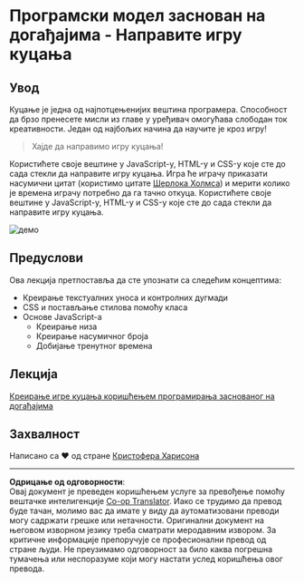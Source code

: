 <!--
CO_OP_TRANSLATOR_METADATA:
{
  "original_hash": "957547b822c40042e07d591c4fbfde4f",
  "translation_date": "2025-08-27T23:07:46+00:00",
  "source_file": "4-typing-game/README.md",
  "language_code": "sr"
}
-->
# Програмски модел заснован на догађајима - Направите игру куцања

## Увод

Куцање је једна од најпотцењенијих вештина програмера. Способност да брзо пренесете мисли из главе у уређивач омогућава слободан ток креативности. Један од најбољих начина да научите је кроз игру!

> Хајде да направимо игру куцања!

Користићете своје вештине у JavaScript-у, HTML-у и CSS-у које сте до сада стекли да направите игру куцања. Игра ће играчу приказати насумични цитат (користимо цитате [Шерлока Холмса](https://en.wikipedia.org/wiki/Sherlock_Holmes)) и мерити колико је времена играчу потребно да га тачно откуца. Користићете своје вештине у JavaScript-у, HTML-у и CSS-у које сте до сада стекли да направите игру куцања.

![демо](../../../4-typing-game/images/demo.gif)

## Предуслови

Ова лекција претпоставља да сте упознати са следећим концептима:

- Креирање текстуалних уноса и контролних дугмади
- CSS и постављање стилова помоћу класа
- Основе JavaScript-а
  - Креирање низа
  - Креирање насумичног броја
  - Добијање тренутног времена

## Лекција

[Креирање игре куцања коришћењем програмирања заснованог на догађајима](./typing-game/README.md)

## Захвалност

Написано са ♥️ од стране [Кристофера Харисона](http://www.twitter.com/geektrainer)

---

**Одрицање од одговорности**:  
Овај документ је преведен коришћењем услуге за превођење помоћу вештачке интелигенције [Co-op Translator](https://github.com/Azure/co-op-translator). Иако се трудимо да превод буде тачан, молимо вас да имате у виду да аутоматизовани преводи могу садржати грешке или нетачности. Оригинални документ на његовом изворном језику треба сматрати меродавним извором. За критичне информације препоручује се професионални превод од стране људи. Не преузимамо одговорност за било каква погрешна тумачења или неспоразуме који могу настати услед коришћења овог превода.